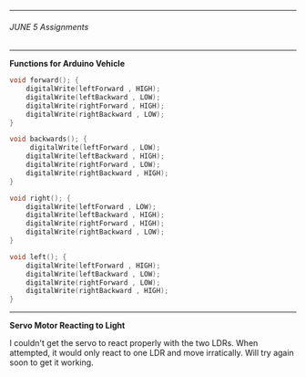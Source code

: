 ___
###### JUNE 5 Assignments 
___
**Functions for Arduino Vehicle**
```c++
void forward(); {
    digitalWrite(leftForward , HIGH);
    digitalWrite(leftBackward , LOW);
    digitalWrite(rightForward , HIGH);
    digitalWrite(rightBackward , LOW);
}

void backwards(); {
     digitalWrite(leftForward , LOW);
    digitalWrite(leftBackward , HIGH);
    digitalWrite(rightForward , LOW);
    digitalWrite(rightBackward , HIGH);
}

void right(); {
    digitalWrite(leftForward , LOW);
    digitalWrite(leftBackward , HIGH);
    digitalWrite(rightForward , HIGH);
    digitalWrite(rightBackward , LOW);
}

void left(); {
    digitalWrite(leftForward , HIGH);
    digitalWrite(leftBackward , LOW);
    digitalWrite(rightForward , LOW);
    digitalWrite(rightBackward , HIGH);
}
```
___
**Servo Motor Reacting to Light**

I couldn't get the servo to react properly with the two LDRs. When attempted, it would only react to one LDR and move irratically. Will try again soon to get it working.
